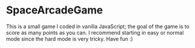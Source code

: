 # SpaceArcadeGame

This is a small game I coded in vanilla JavaScript; the goal of the game is to score as many points as you can. I recommend starting in easy or normal mode since the hard mode is very tricky. 
Have fun :) 

